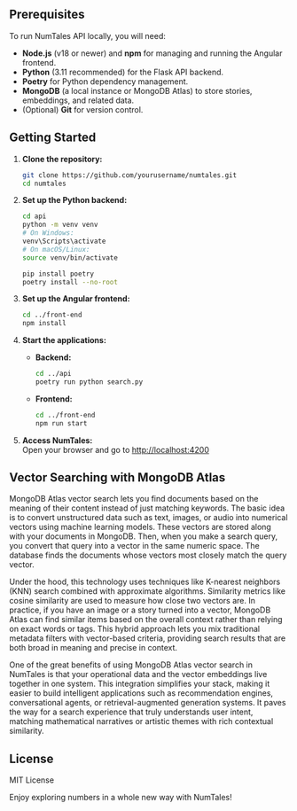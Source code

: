 ## Prerequisites

To run NumTales API locally, you will need:

- **Node.js** (v18 or newer) and **npm** for managing and running the Angular frontend.
- **Python** (3.11 recommended) for the Flask API backend.
- **Poetry** for Python dependency management.
- **MongoDB** (a local instance or MongoDB Atlas) to store stories, embeddings, and related data.
- (Optional) **Git** for version control.

## Getting Started

1. **Clone the repository:**
   ```sh
   git clone https://github.com/yourusername/numtales.git
   cd numtales
   ```

2. **Set up the Python backend:**
   ```sh
   cd api
   python -m venv venv
   # On Windows:
   venv\Scripts\activate
   # On macOS/Linux:
   source venv/bin/activate

   pip install poetry
   poetry install --no-root
   ```

3. **Set up the Angular frontend:**
   ```sh
   cd ../front-end
   npm install
   ```

4. **Start the applications:**
   - **Backend:**  
     ```sh
     cd ../api
     poetry run python search.py
     ```
   - **Frontend:**  
     ```sh
     cd ../front-end
     npm run start
     ```

5. **Access NumTales:**  
   Open your browser and go to [http://localhost:4200](http://localhost:4200)

## Vector Searching with MongoDB Atlas

MongoDB Atlas vector search lets you find documents based on the meaning of their content instead of just matching keywords. The basic idea is to convert unstructured data such as text, images, or audio into numerical vectors using machine learning models. These vectors are stored along with your documents in MongoDB. Then, when you make a search query, you convert that query into a vector in the same numeric space. The database finds the documents whose vectors most closely match the query vector.

Under the hood, this technology uses techniques like K-nearest neighbors (KNN) search combined with approximate algorithms. Similarity metrics like cosine similarity are used to measure how close two vectors are. In practice, if you have an image or a story turned into a vector, MongoDB Atlas can find similar items based on the overall context rather than relying on exact words or tags. This hybrid approach lets you mix traditional metadata filters with vector-based criteria, providing search results that are both broad in meaning and precise in context.

One of the great benefits of using MongoDB Atlas vector search in NumTales is that your operational data and the vector embeddings live together in one system. This integration simplifies your stack, making it easier to build intelligent applications such as recommendation engines, conversational agents, or retrieval-augmented generation systems. It paves the way for a search experience that truly understands user intent, matching mathematical narratives or artistic themes with rich contextual similarity.

## License

MIT License

Enjoy exploring numbers in a whole new way with NumTales!